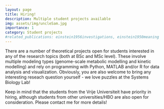 ```yaml
---
layout: page
title: Hiring!
description: Multiple student projects available
img: assets/img/uncleSam.jpg
importance: 1
category: Student projects
#related_publications: einstein1956investigations, einstein1950meaning
---
```


There are a number of theoretical projects open for students interested in any of the research topics (both at BSc and MSc level). These involve multiple modeling types (genome-scale metabolic modelling and kinetic modelling) and rely on programming with Python, MATLAB and/or R for data analysis and visualization. Obviously, you are also welcome to bring any interesting reseach question yourself - we love puzzles at the Systems Biology Lab! 

Keep in mind that the students from the Vrije Universiteit have priority in hiring, although students from other universities/HBO are also open for consideration. Please contact me for more details!